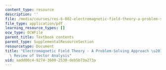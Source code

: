 ```yaml
---
content_type: resource
description: ''
file: /media/courses/res-6-002-electromagnetic-field-theory-a-problem-solving-approach-spring-2008/aadd00c4927436002530deb5b73a273a_MITRES_6_002S08_chapter1.pdf
file_type: application/pdf
learning_resource_types: []
ocw_type: OCWFile
parent_title: Textbook contents
parent_type: SupplementalResourceSection
resourcetype: Document
title: "Electromagnetic Field Theory - A Problem-Solving Approach \u2013 Chapter 1:\
  \ Review of Vector Analysis"
uid: aadd00c4-9274-3600-2530-deb5b73a273a
---
```

